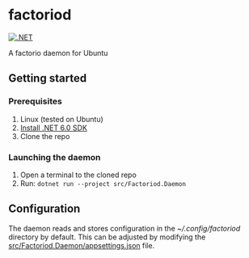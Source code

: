 # factoriod
[![.NET](https://github.com/asasine/factoriod/actions/workflows/dotnet.yml/badge.svg)](https://github.com/asasine/factoriod/actions/workflows/dotnet.yml)

A factorio daemon for Ubuntu

## Getting started
### Prerequisites
1. Linux (tested on Ubuntu)
1. [Install .NET 6.0 SDK](https://dotnet.microsoft.com/en-us/download)
1. Clone the repo

### Launching the daemon
1. Open a terminal to the cloned repo
1. Run: `dotnet run --project src/Factoriod.Daemon`

## Configuration
The daemon reads and stores configuration in the _~/.config/factoriod_ directory by default.
This can be adjusted by modifying the [src/Factoriod.Daemon/appsettings.json](src/Factoriod.Daemon/appsettings.json) file.
